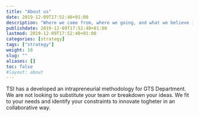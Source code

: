 ```yaml
---
title: "About us"
date: 2019-12-09T17:52:40+01:00
description: "Where we came from, where we going, and what we believe in"
publishdate: 2019-12-09T17:52:40+01:00
lastmod: 2019-12-09T17:52:40+01:00
categories: [strategy]
tags: ["strategy"]
weight: 10
slug: ""
aliases: []
toc: false
#layout: about
---
```

TSI has a developed an intrapreneurial methodology for GTS Department. We are not looking to substitute your team or breakdown your ideas. We fit to your needs and identify your constraints to innovate togheter in an collaborative way.

